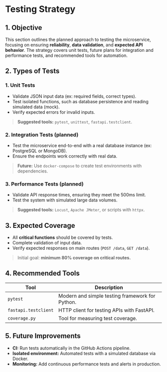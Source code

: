# Testing Strategy

## 1. Objective

This section outlines the planned approach to testing the microservice, focusing on ensuring **reliability**, **data validation**, and **expected API behavior**. The strategy covers unit tests, future plans for integration and performance tests, and recommended tools for automation.

## 2. Types of Tests

### 1. Unit Tests

- Validate JSON input data (ex: required fields, correct types).
- Test isolated functions, such as database persistence and reading simulated data (mock).
- Verify expected errors for invalid inputs.

> **Suggested tools:** `pytest`, `unittest`, `fastapi.testclient`.  


### 2. Integration Tests (planned)

- Test the microservice end-to-end with a real database instance (ex: PostgreSQL or MongoDB).
- Ensure the endpoints work correctly with real data.


> **Future:** Use `docker-compose` to create test environments with dependencies.

### 3. Performance Tests (planned)

- Validate API response times, ensuring they meet the 500ms limit.
- Test the system with simulated large data volumes.

> **Suggested tools:** `Locust`, `Apache JMeter`, or scripts with `httpx`.

## 3. Expected Coverage

- All **critical functions** should be covered by tests.
- Complete validation of input data.
- Verify expected responses on main routes (`POST /data`, `GET /data`).

> Initial goal: **minimum 80% coverage on critical routes.**

## 4. Recommended Tools

| Tool | Description |
|------|-------------|
| `pytest` | Modern and simple testing framework for Python. |
| `fastapi.testclient` | HTTP client for testing APIs with FastAPI. |
| `coverage.py` | Tool for measuring test coverage. |

## 5. Future Improvements

- **CI:** Run tests automatically in the GitHub Actions pipeline.
- **Isolated environment:** Automated tests with a simulated database via Docker.
- **Monitoring:** Add continuous performance tests and alerts in production.

